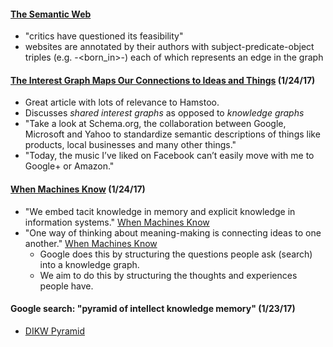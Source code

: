 #### [The Semantic Web](https://en.wikipedia.org/wiki/Semantic_Web)
* "critics have questioned its feasibility"
* websites are annotated by their authors with subject-predicate-object triples (e.g. <person>-<born_in>-<city>) each of which represents an edge in the graph

#### [The Interest Graph Maps Our Connections to Ideas and Things](http://www.the-vital-edge.com/shared-interest-graph-in-work/) (1/24/17)
* Great article with lots of relevance to Hamstoo.
* Discusses *shared interest graphs* as opposed to *knowledge graphs*
* "Take a look at Schema.org, the collaboration between Google, Microsoft and Yahoo to standardize semantic descriptions of things like products, local businesses and many other things."
* "Today, the music I’ve liked on Facebook can’t easily move with me to Google+ or Amazon."

#### [When Machines Know](http://www.the-vital-edge.com/knowledge-and-artificial-intelligence/]) (1/24/17)
* "We embed tacit knowledge in memory and explicit knowledge in information systems." [When Machines Know](http://www.the-vital-edge.com/knowledge-and-artificial-intelligence/])
* "One way of thinking about meaning-making is connecting ideas to one another." [When Machines Know](http://www.the-vital-edge.com/knowledge-and-artificial-intelligence/])
  * Google does this by structuring the questions people ask (search) into a knowledge graph.
  * We aim to do this by structuring the thoughts and experiences people have.

#### Google search: "pyramid of intellect knowledge memory" (1/23/17)
* [DIKW Pyramid](https://en.wikipedia.org/wiki/DIKW_pyramid)